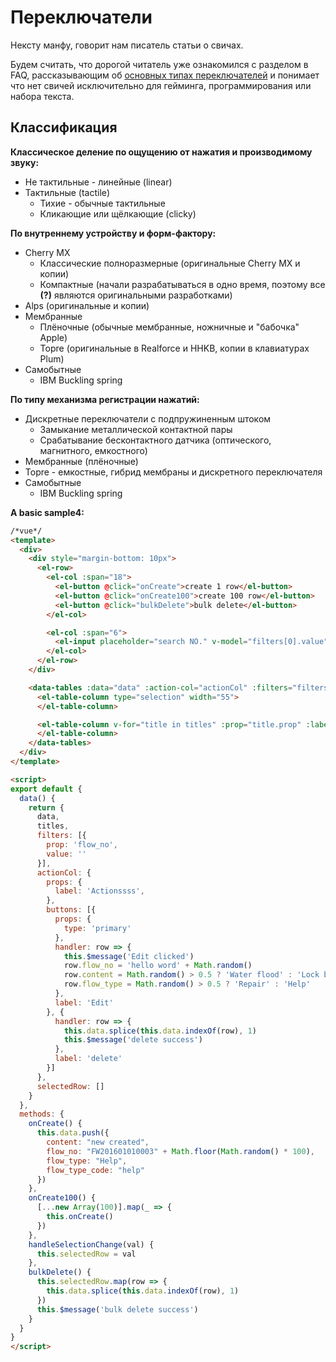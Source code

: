 # Переключатели
Нексту манфу, говорит нам писатель статьи о свичах.

Будем считать, что дорогой читатель уже ознакомился с разделом в FAQ, рассказывающим об [основных типах переключателей](https://rumech.guide/#/FAQ?id=%d0%9a%d0%b0%d0%ba%d0%b8%d0%b5-%d0%bf%d0%b5%d1%80%d0%b5%d0%ba%d0%bb%d1%8e%d1%87%d0%b0%d1%82%d0%b5%d0%bb%d0%b8-%d0%bc%d0%bd%d0%b5-%d0%bf%d0%be%d0%b4%d1%85%d0%be%d0%b4%d1%8f%d1%82) и понимает что нет свичей исключительно для гейминга, программирования или набора текста.

## Классификация
**Классическое деление по ощущению от нажатия и производимому звуку:**
* Не тактильные - линейные (linear)
* Тактильные (tactile)
  * Тихие - обычные тактильные
  * Кликающие или щёлкающие (clicky)

**По внутреннему устройству и форм-фактору:**
* Cherry MX
  * Классические полноразмерные (оригинальные Cherry MX и копии)
  * Компактные (начали разрабатываться в одно время, поэтому все **(?)** являются оригинальными разработками)
* Alps (оригинальные и копии)
* Мембранные
  * Плёночные (обычные мембранные, ножничные и "бабочка" Apple)
  * Topre (оригинальные в Realforce и HHKB, копии в клавиатурах Plum)
* Самобытные
  * IBM Buckling spring

**По типу механизма регистрации нажатий:**
* Дискретные переключатели с подпружиненным штоком
  * Замыкание металлической контактной пары
  * Срабатывание бесконтактного датчика (оптического, магнитного, емкостного)
* Мембранные (плёночные)
* Topre - емкостные, гибрид мембраны и дискретного переключателя
* Самобытные
  * IBM Buckling spring

**A basic sample4:**

  ```html
  /*vue*/
  <template>
    <div>
      <div style="margin-bottom: 10px">
        <el-row>
          <el-col :span="18">
            <el-button @click="onCreate">create 1 row</el-button>
            <el-button @click="onCreate100">create 100 row</el-button>
            <el-button @click="bulkDelete">bulk delete</el-button>
          </el-col>

          <el-col :span="6">
            <el-input placeholder="search NO." v-model="filters[0].value"></el-input>
          </el-col>
        </el-row>
      </div>

      <data-tables :data="data" :action-col="actionCol" :filters="filters" @selection-change="handleSelectionChange">
        <el-table-column type="selection" width="55">
        </el-table-column>

        <el-table-column v-for="title in titles" :prop="title.prop" :label="title.label" :key="title.prop" sortable="custom">
        </el-table-column>
      </data-tables>
    </div>
  </template>

  <script>
  export default {
    data() {
      return {
        data,
        titles,
        filters: [{
          prop: 'flow_no',
          value: ''
        }],
        actionCol: {
          props: {
            label: 'Actionssss',
          },
          buttons: [{
            props: {
              type: 'primary'
            },
            handler: row => {
              this.$message('Edit clicked')
              row.flow_no = 'hello word' + Math.random()
              row.content = Math.random() > 0.5 ? 'Water flood' : 'Lock broken'
              row.flow_type = Math.random() > 0.5 ? 'Repair' : 'Help'
            },
            label: 'Edit'
          }, {
            handler: row => {
              this.data.splice(this.data.indexOf(row), 1)
              this.$message('delete success')
            },
            label: 'delete'
          }]
        },
        selectedRow: []
      }
    },
    methods: {
      onCreate() {
        this.data.push({
          content: "new created",
          flow_no: "FW201601010003" + Math.floor(Math.random() * 100),
          flow_type: "Help",
          flow_type_code: "help"
        })
      },
      onCreate100() {
        [...new Array(100)].map(_ => {
          this.onCreate()
        })
      },
      handleSelectionChange(val) {
        this.selectedRow = val
      },
      bulkDelete() {
        this.selectedRow.map(row => {
          this.data.splice(this.data.indexOf(row), 1)
        })
        this.$message('bulk delete success')
      }
    }
  }
  </script>
  ```
